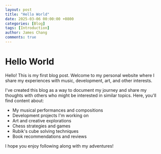 ```yaml
---
layout: post
title: "Hello World"
date: 2025-03-06 00:00:00 +0800
categories: [Blog]
tags: [Introduction]
author: James Chang
comments: true
---
```


# Hello World

Hello! This is my first blog post. Welcome to my personal website where I share my experiences with music, development, art, and other interests.

I've created this blog as a way to document my journey and share my thoughts with others who might be interested in similar topics. Here, you'll find content about:

- My musical performances and compositions
- Development projects I'm working on
- Art and creative explorations
- Chess strategies and games
- Rubik's cube solving techniques
- Book recommendations and reviews

I hope you enjoy following along with my adventures!